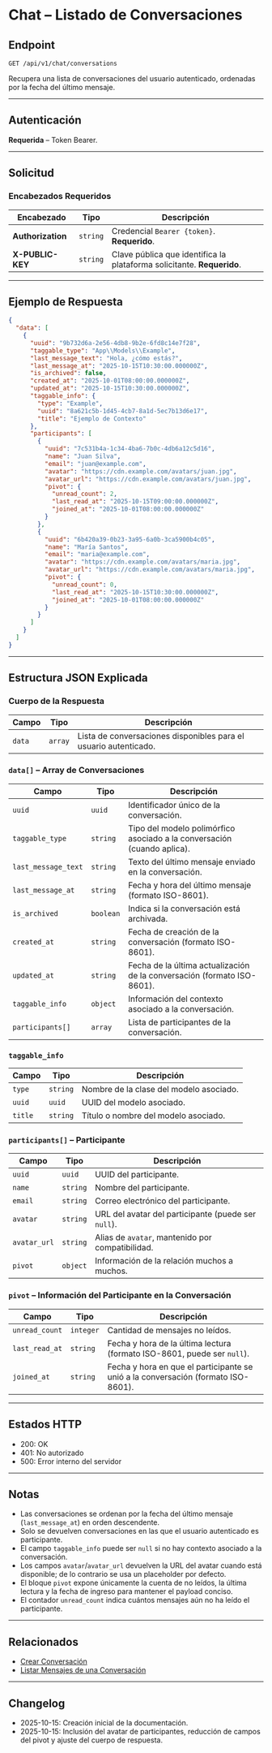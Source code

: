 # Chat – Listado de Conversaciones

## Endpoint

`GET /api/v1/chat/conversations`

Recupera una lista de conversaciones del usuario autenticado, ordenadas por la fecha del último mensaje.

---

## Autenticación

**Requerida** – Token Bearer.

---

## Solicitud

### Encabezados Requeridos

| Encabezado        | Tipo     | Descripción |
| ----------------- | -------- | ----------- |
| **Authorization** | `string` | Credencial `Bearer {token}`. **Requerido**. |
| **X-PUBLIC-KEY**  | `string` | Clave pública que identifica la plataforma solicitante. **Requerido**. |

---

## Ejemplo de Respuesta

```json
{
  "data": [
    {
      "uuid": "9b732d6a-2e56-4db8-9b2e-6fd8c14e7f28",
      "taggable_type": "App\\Models\\Example",
      "last_message_text": "Hola, ¿cómo estás?",
      "last_message_at": "2025-10-15T10:30:00.000000Z",
      "is_archived": false,
      "created_at": "2025-10-01T08:00:00.000000Z",
      "updated_at": "2025-10-15T10:30:00.000000Z",
      "taggable_info": {
        "type": "Example",
        "uuid": "8a621c5b-1d45-4cb7-8a1d-5ec7b13d6e17",
        "title": "Ejemplo de Contexto"
      },
      "participants": [
        {
          "uuid": "7c531b4a-1c34-4ba6-7b0c-4db6a12c5d16",
          "name": "Juan Silva",
          "email": "juan@example.com",
          "avatar": "https://cdn.example.com/avatars/juan.jpg",
          "avatar_url": "https://cdn.example.com/avatars/juan.jpg",
          "pivot": {
            "unread_count": 2,
            "last_read_at": "2025-10-15T09:00:00.000000Z",
            "joined_at": "2025-10-01T08:00:00.000000Z"
          }
        },
        {
          "uuid": "6b420a39-0b23-3a95-6a0b-3ca5900b4c05",
          "name": "María Santos",
          "email": "maria@example.com",
          "avatar": "https://cdn.example.com/avatars/maria.jpg",
          "avatar_url": "https://cdn.example.com/avatars/maria.jpg",
          "pivot": {
            "unread_count": 0,
            "last_read_at": "2025-10-15T10:30:00.000000Z",
            "joined_at": "2025-10-01T08:00:00.000000Z"
          }
        }
      ]
    }
  ]
}
```

---

## Estructura JSON Explicada

### Cuerpo de la Respuesta

| Campo  | Tipo   | Descripción |
| ------ | ------ | ----------- |
| `data` | `array`| Lista de conversaciones disponibles para el usuario autenticado. |

### `data[]` – Array de Conversaciones

| Campo               | Tipo      | Descripción |
| ------------------- | --------- | ----------- |
| `uuid`              | `uuid`    | Identificador único de la conversación. |
| `taggable_type`     | `string`  | Tipo del modelo polimórfico asociado a la conversación (cuando aplica). |
| `last_message_text` | `string`  | Texto del último mensaje enviado en la conversación. |
| `last_message_at`   | `string`  | Fecha y hora del último mensaje (formato ISO-8601). |
| `is_archived`       | `boolean` | Indica si la conversación está archivada. |
| `created_at`        | `string`  | Fecha de creación de la conversación (formato ISO-8601). |
| `updated_at`        | `string`  | Fecha de la última actualización de la conversación (formato ISO-8601). |
| `taggable_info`     | `object`  | Información del contexto asociado a la conversación. |
| `participants[]`    | `array`   | Lista de participantes de la conversación. |

### `taggable_info`

| Campo   | Tipo     | Descripción |
| ------- | -------- | ----------- |
| `type`  | `string` | Nombre de la clase del modelo asociado. |
| `uuid`  | `uuid`   | UUID del modelo asociado. |
| `title` | `string` | Título o nombre del modelo asociado. |

### `participants[]` – Participante

| Campo        | Tipo     | Descripción |
| ------------ | -------- | ----------- |
| `uuid`       | `uuid`   | UUID del participante. |
| `name`       | `string` | Nombre del participante. |
| `email`      | `string` | Correo electrónico del participante. |
| `avatar`     | `string` | URL del avatar del participante (puede ser `null`). |
| `avatar_url` | `string` | Alias de `avatar`, mantenido por compatibilidad. |
| `pivot`      | `object` | Información de la relación muchos a muchos. |

### `pivot` – Información del Participante en la Conversación

| Campo          | Tipo      | Descripción |
| -------------- | --------- | ----------- |
| `unread_count` | `integer` | Cantidad de mensajes no leídos. |
| `last_read_at` | `string`  | Fecha y hora de la última lectura (formato ISO-8601, puede ser `null`). |
| `joined_at`    | `string`  | Fecha y hora en que el participante se unió a la conversación (formato ISO-8601). |

---

## Estados HTTP

- 200: OK
- 401: No autorizado
- 500: Error interno del servidor

---

## Notas

* Las conversaciones se ordenan por la fecha del último mensaje (`last_message_at`) en orden descendente.
* Solo se devuelven conversaciones en las que el usuario autenticado es participante.
* El campo `taggable_info` puede ser `null` si no hay contexto asociado a la conversación.
* Los campos `avatar`/`avatar_url` devuelven la URL del avatar cuando está disponible; de lo contrario se usa un placeholder por defecto.
* El bloque `pivot` expone únicamente la cuenta de no leídos, la última lectura y la fecha de ingreso para mantener el payload conciso.
* El contador `unread_count` indica cuántos mensajes aún no ha leído el participante.

---

## Relacionados

- [Crear Conversación](./ChatConversationsCreate.md)
- [Listar Mensajes de una Conversación](./ChatConversationMessages.md)

---

## Changelog

- 2025-10-15: Creación inicial de la documentación.
- 2025-10-15: Inclusión del avatar de participantes, reducción de campos del pivot y ajuste del cuerpo de respuesta.
